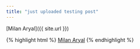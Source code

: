 ```yaml
---
title: "just uploaded testing post"
---
```


[Milan Aryal]({{ site.url }})

{% highlight html %}
<a href="{% raw %}({{ site.url }}){% endraw %}">Milan Aryal</a>
{% endhighlight %}
